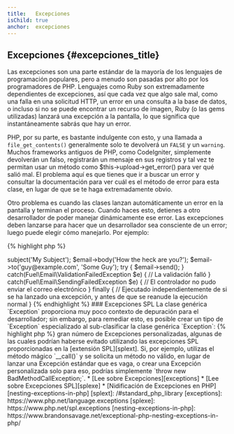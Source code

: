 ```yaml
---
title:   Excepciones
isChild: true
anchor:  excepciones
---
```


## Excepciones {#excepciones_title}

Las excepciones son una parte estándar de la mayoría de los lenguajes de programación populares,
pero a menudo son pasadas por alto por los programadores de PHP. Lenguajes como Ruby son extremadamente dependientes de
excepciones, así que cada vez que algo sale mal, como una falla en una solicitud HTTP, un error en una consulta a
la base de datos, o incluso si no se puede encontrar un recurso de imagen, Ruby (o las gems utilizadas) lanzará una excepción
a la pantalla, lo que significa que instantáneamente sabrás que hay un error.

PHP, por su parte, es bastante indulgente con esto, y una llamada a `file_get_contents()` generalmente solo te devolverá
un `FALSE` y un `warning`. Muchos frameworks antiguos de PHP, como CodeIgniter, simplemente devolverán un falso,
registrarán un mensaje en sus registros y tal vez te permitan usar un método como $this->upload->get_error() para ver
qué salió mal. El problema aquí es que tienes que ir a buscar un error y consultar la documentación para ver cuál es
el método de error para esta clase, en lugar de que se te haga extremadamente obvio.

Otro problema es cuando las clases lanzan automáticamente un error en la pantalla y terminan el proceso.
Cuando haces esto, detienes a otro desarrollador de poder manejar dinámicamente ese error.
Las excepciones deben lanzarse para hacer que un desarrollador sea consciente de un error;
luego puede elegir cómo manejarlo. Por ejemplo:

{% highlight php %}
<?php
$email = new Fuel\Email;
$email->subject('My Subject');
$email->body('How the heck are you?');
$email->to('guy@example.com', 'Some Guy');

try
{
    $email->send();
}
catch(Fuel\Email\ValidationFailedException $e)
{
    // La validación falló
}
catch(Fuel\Email\SendingFailedException $e)
{
    // El controlador no pudo enviar el correo electrónico
}
finally
{
    // Ejecutado independientemente de si se ha lanzado una excepción, y antes de que se reanude la ejecución normal
}
{% endhighlight %}

### Excepciones SPL

La clase genérica `Exception` proporciona muy poco contexto de depuración para el desarrollador; sin embargo, 
para remediar esto, es posible crear un tipo de `Exception` especializado al sub-clasificar la clase genérica `Exception`:

{% highlight php %}
<?php
class ValidationException extends Exception {}
{% endhighlight %}

Esto significa que puedes agregar múltiples bloques de captura y manejar diferentes excepciones de manera diferente. 
Esto puede llevar a la creación de un <em>gran</em> número de Excepciones personalizadas, 
algunas de las cuales podrían haberse evitado utilizando las excepciones SPL proporcionadas en la [extensión SPL][splext]. 

Si, por ejemplo, utilizas el método mágico `__call()` y se solicita un método no válido, en lugar de lanzar una 
Excepción estándar que es vaga, o crear una Excepción personalizada solo para eso, 
podrías simplemente `throw new BadMethodCallException;`.

* [Lee sobre Excepciones][exceptions]
* [Lee sobre Excepciones SPL][splexe]
* [Nidificación de Excepciones en PHP][nesting-exceptions-in-php]


[splext]: /#standard_php_library
[exceptions]: https://www.php.net/language.exceptions
[splexe]: https://www.php.net/spl.exceptions
[nesting-exceptions-in-php]: https://www.brandonsavage.net/exceptional-php-nesting-exceptions-in-php/
